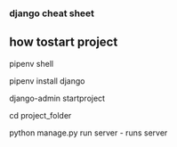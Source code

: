 ### django cheat sheet

## how tostart project

pipenv shell

pipenv install django

django-admin startproject <project name>

cd project_folder

python manage.py run server - runs server
